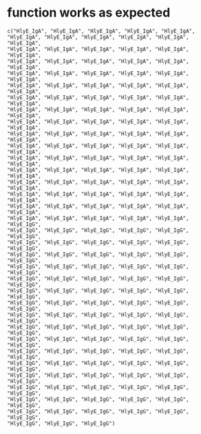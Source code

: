 # function works as expected

    c("HlyE_IgA", "HlyE_IgA", "HlyE_IgA", "HlyE_IgA", "HlyE_IgA", 
    "HlyE_IgA", "HlyE_IgA", "HlyE_IgA", "HlyE_IgA", "HlyE_IgA", "HlyE_IgA", 
    "HlyE_IgA", "HlyE_IgA", "HlyE_IgA", "HlyE_IgA", "HlyE_IgA", "HlyE_IgA", 
    "HlyE_IgA", "HlyE_IgA", "HlyE_IgA", "HlyE_IgA", "HlyE_IgA", "HlyE_IgA", 
    "HlyE_IgA", "HlyE_IgA", "HlyE_IgA", "HlyE_IgA", "HlyE_IgA", "HlyE_IgA", 
    "HlyE_IgA", "HlyE_IgA", "HlyE_IgA", "HlyE_IgA", "HlyE_IgA", "HlyE_IgA", 
    "HlyE_IgA", "HlyE_IgA", "HlyE_IgA", "HlyE_IgA", "HlyE_IgA", "HlyE_IgA", 
    "HlyE_IgA", "HlyE_IgA", "HlyE_IgA", "HlyE_IgA", "HlyE_IgA", "HlyE_IgA", 
    "HlyE_IgA", "HlyE_IgA", "HlyE_IgA", "HlyE_IgA", "HlyE_IgA", "HlyE_IgA", 
    "HlyE_IgA", "HlyE_IgA", "HlyE_IgA", "HlyE_IgA", "HlyE_IgA", "HlyE_IgA", 
    "HlyE_IgA", "HlyE_IgA", "HlyE_IgA", "HlyE_IgA", "HlyE_IgA", "HlyE_IgA", 
    "HlyE_IgA", "HlyE_IgA", "HlyE_IgA", "HlyE_IgA", "HlyE_IgA", "HlyE_IgA", 
    "HlyE_IgA", "HlyE_IgA", "HlyE_IgA", "HlyE_IgA", "HlyE_IgA", "HlyE_IgA", 
    "HlyE_IgA", "HlyE_IgA", "HlyE_IgA", "HlyE_IgA", "HlyE_IgA", "HlyE_IgA", 
    "HlyE_IgA", "HlyE_IgA", "HlyE_IgA", "HlyE_IgA", "HlyE_IgA", "HlyE_IgA", 
    "HlyE_IgA", "HlyE_IgA", "HlyE_IgA", "HlyE_IgA", "HlyE_IgA", "HlyE_IgA", 
    "HlyE_IgA", "HlyE_IgA", "HlyE_IgA", "HlyE_IgA", "HlyE_IgA", "HlyE_IgG", 
    "HlyE_IgG", "HlyE_IgG", "HlyE_IgG", "HlyE_IgG", "HlyE_IgG", "HlyE_IgG", 
    "HlyE_IgG", "HlyE_IgG", "HlyE_IgG", "HlyE_IgG", "HlyE_IgG", "HlyE_IgG", 
    "HlyE_IgG", "HlyE_IgG", "HlyE_IgG", "HlyE_IgG", "HlyE_IgG", "HlyE_IgG", 
    "HlyE_IgG", "HlyE_IgG", "HlyE_IgG", "HlyE_IgG", "HlyE_IgG", "HlyE_IgG", 
    "HlyE_IgG", "HlyE_IgG", "HlyE_IgG", "HlyE_IgG", "HlyE_IgG", "HlyE_IgG", 
    "HlyE_IgG", "HlyE_IgG", "HlyE_IgG", "HlyE_IgG", "HlyE_IgG", "HlyE_IgG", 
    "HlyE_IgG", "HlyE_IgG", "HlyE_IgG", "HlyE_IgG", "HlyE_IgG", "HlyE_IgG", 
    "HlyE_IgG", "HlyE_IgG", "HlyE_IgG", "HlyE_IgG", "HlyE_IgG", "HlyE_IgG", 
    "HlyE_IgG", "HlyE_IgG", "HlyE_IgG", "HlyE_IgG", "HlyE_IgG", "HlyE_IgG", 
    "HlyE_IgG", "HlyE_IgG", "HlyE_IgG", "HlyE_IgG", "HlyE_IgG", "HlyE_IgG", 
    "HlyE_IgG", "HlyE_IgG", "HlyE_IgG", "HlyE_IgG", "HlyE_IgG", "HlyE_IgG", 
    "HlyE_IgG", "HlyE_IgG", "HlyE_IgG", "HlyE_IgG", "HlyE_IgG", "HlyE_IgG", 
    "HlyE_IgG", "HlyE_IgG", "HlyE_IgG", "HlyE_IgG", "HlyE_IgG", "HlyE_IgG", 
    "HlyE_IgG", "HlyE_IgG", "HlyE_IgG", "HlyE_IgG", "HlyE_IgG", "HlyE_IgG", 
    "HlyE_IgG", "HlyE_IgG", "HlyE_IgG", "HlyE_IgG", "HlyE_IgG", "HlyE_IgG", 
    "HlyE_IgG", "HlyE_IgG", "HlyE_IgG", "HlyE_IgG", "HlyE_IgG", "HlyE_IgG", 
    "HlyE_IgG", "HlyE_IgG", "HlyE_IgG")

